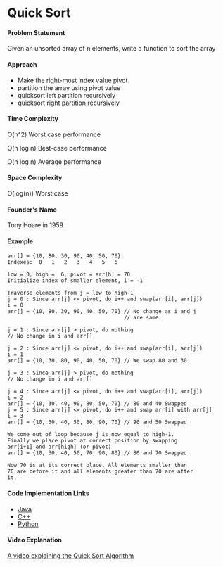 # Quick Sort

#### Problem Statement

Given an unsorted array of n elements, write a function to sort the array
#### Approach

- Make the right-most index value pivot
- partition the array using pivot value
- quicksort left partition recursively
- quicksort right partition recursively
#### Time Complexity

O(n^2) Worst case performance

O(n log n) Best-case performance

O(n log n) Average performance
#### Space Complexity

O(log(n)) Worst case

#### Founder's Name

Tony Hoare in 1959

#### Example

```
arr[] = {10, 80, 30, 90, 40, 50, 70}
Indexes:  0   1   2   3   4   5   6 

low = 0, high =  6, pivot = arr[h] = 70
Initialize index of smaller element, i = -1

Traverse elements from j = low to high-1
j = 0 : Since arr[j] <= pivot, do i++ and swap(arr[i], arr[j])
i = 0 
arr[] = {10, 80, 30, 90, 40, 50, 70} // No change as i and j 
                                     // are same

j = 1 : Since arr[j] > pivot, do nothing
// No change in i and arr[]

j = 2 : Since arr[j] <= pivot, do i++ and swap(arr[i], arr[j])
i = 1
arr[] = {10, 30, 80, 90, 40, 50, 70} // We swap 80 and 30 

j = 3 : Since arr[j] > pivot, do nothing
// No change in i and arr[]

j = 4 : Since arr[j] <= pivot, do i++ and swap(arr[i], arr[j])
i = 2
arr[] = {10, 30, 40, 90, 80, 50, 70} // 80 and 40 Swapped
j = 5 : Since arr[j] <= pivot, do i++ and swap arr[i] with arr[j] 
i = 3 
arr[] = {10, 30, 40, 50, 80, 90, 70} // 90 and 50 Swapped 

We come out of loop because j is now equal to high-1.
Finally we place pivot at correct position by swapping
arr[i+1] and arr[high] (or pivot) 
arr[] = {10, 30, 40, 50, 70, 90, 80} // 80 and 70 Swapped 

Now 70 is at its correct place. All elements smaller than
70 are before it and all elements greater than 70 are after
it. 
 ```

#### Code Implementation Links

- [Java](https://github.com/TheAlgorithms/Java/blob/master/Sorts/src/sort/QuickSort.java)
- [C++](https://github.com/TheAlgorithms/C-Plus-Plus/blob/master/Sorting/Quick%20Sort.cpp)
- [Python](https://github.com/TheAlgorithms/Python/blob/master/sorts/quick_sort.py)

#### Video Explanation

[A video explaining the Quick Sort Algorithm](https://www.youtube.com/watch?v=COk73cpQbFQ)
